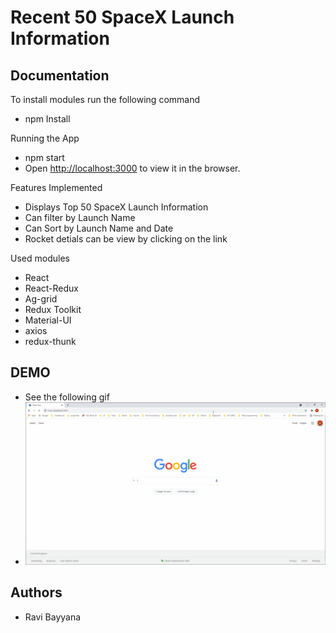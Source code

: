 # Recent 50 SpaceX Launch Information

## Documentation

To install modules run the following command
- npm Install

Running the App
- npm start
- Open [http://localhost:3000](http://localhost:3000) to view it in the browser.

Features Implemented
- Displays Top 50 SpaceX Launch Information
- Can filter by Launch Name
- Can Sort by Launch Name and Date
- Rocket detials can be view by clicking on the link

Used modules
- React
- React-Redux
- Ag-grid
- Redux Toolkit
- Material-UI
- axios
- redux-thunk

## DEMO
- See the following gif 
- ![](demo/SpaceXInfo.gif)

## Authors
- Ravi Bayyana
